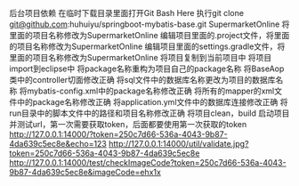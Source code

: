 ﻿后台项目依赖
在临时下载目录里面打开Git Bash Here
执行git clone git@github.com:huhuiyu/springboot-mybatis-base.git SupermarketOnline
将里面的项目名称修改为SupermarketOnline
编辑项目里面的.project文件，将里面的项目名称修改为SupermarketOnline
编辑项目里面的settings.gradle文件，将里面的项目名称修改为SupermarketOnline
将项目复制到当前项目中
将项目import到eclipse中
将package名称重构为项目自己的package名称
将BaseAop类中的controller切面修改正确
将sql文件中的数据库名称更改为项目的数据库名称
将mybatis-config.xml中的package名称修改正确
将所有的mapper的xml文件中的package名称修改正确
将application.yml文件中的数据库连接修改正确
将run目录中的脚本文件中的路径和项目名称修改正确
将项目clean，build
启动项目并测试url，第一次需要获取token，后面都要使用第一次获取的token
http://127.0.0.1:14000/?token=250c7d66-536a-4043-9b87-4da639c5ec8e&echo=123
http://127.0.0.1:14000/util/validate.jpg?token=250c7d66-536a-4043-9b87-4da639c5ec8e
http://127.0.0.1:14000/test/checkImageCode?token=250c7d66-536a-4043-9b87-4da639c5ec8e&imageCode=ehx1x
